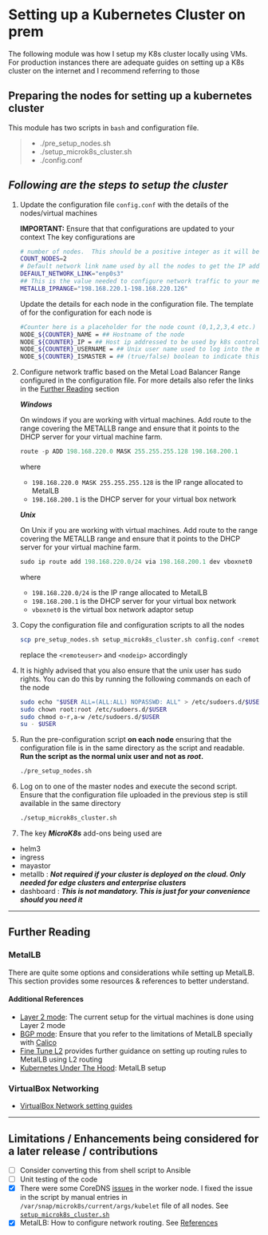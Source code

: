 # Setting up a Kubernetes Cluster on prem

The following module was how I setup my K8s cluster locally using VMs. For production instances there are adequate guides on setting up a K8s cluster on the internet and I recommend referring to those

## Preparing the nodes for setting up a kubernetes cluster

This module has two scripts in `bash` and configuration file.
>
>* ./pre_setup_nodes.sh
>* ./setup_microk8s_cluster.sh
>* ./config.conf

## ***Following are the steps to setup the cluster***

1. Update the configuration file `config.conf` with the details of the nodes/virtual machines

   **IMPORTANT:** Ensure that that configurations are updated to your context
   The key configurations are

    ```bash
    # number of nodes.  This should be a positive integer as it will be used in a for loop 
    COUNT_NODES=2
    # Default network link name used by all the nodes to get the IP address required by the K8s cluster
    DEFAULT_NETWORK_LINK="enp0s3"
    ## This is the value needed to configure network traffic to your metallb loadbalancer
    METALLB_IPRANGE="198.168.220.1-198.168.220.126"
    ```

    Update the details for each node in the configuration file. The template of for the configuration for each node is

    ```bash
    #Counter here is a placeholder for the node count (0,1,2,3,4 etc.)
    NODE_${COUNTER}_NAME = ## Hostname of the node 
    NODE_${COUNTER}_IP = ## Host ip addressed to be used by k8s control plane to communicate
    NODE_${COUNTER}_USERNAME = ## Unix user name used to log into the machine over ssh
    NODE_${COUNTER}_ISMASTER = ## (true/false) boolean to indicate this node is a master node. IMPORTANT to pay attention this is is specified in lower case. If more than one node is marked as master then the k8s will be setup as high availability
    ```

1. Configure network traffic based on the Metal Load Balancer Range configured in the configuration file. For more details also refer the links in the [Further Reading](#further-reading) section

    ***Windows***

    On windows if you are working with virtual machines. Add route to the range covering the METALLB range and ensure that it points to the DHCP server for your virtual machine farm.

    ```powershell
    route -p ADD 198.168.220.0 MASK 255.255.255.128 198.168.200.1
    ```

    where
    * `198.168.220.0 MASK 255.255.255.128` is the IP range allocated to MetalLB
    * `198.168.200.1` is the DHCP server for your virtual box network

    ***Unix***

    On Unix if you are working with virtual machines. Add route to the range covering the METALLB range and ensure that it points to the DHCP server for your virtual machine farm.

    ```powershell
    sudo ip route add 198.168.220.0/24 via 198.168.200.1 dev vboxnet0
    ```

    where
    * `198.168.220.0/24` is the IP range allocated to MetalLB
    * `198.168.200.1` is the DHCP server for your virtual box network
    * `vboxnet0` is the virtual box network adaptor setup

1. Copy the configuration file and configuration scripts to all the nodes

    ```bash
    scp pre_setup_nodes.sh setup_microk8s_cluster.sh config.conf <remoteuser>@<nodeip>:.
    ```

    replace the `<remoteuser>` and `<nodeip>` accordingly

1. It is highly advised that you also ensure that the unix user has sudo rights. You can do this by running the following commands on each of the node

    ```bash
    sudo echo "$USER ALL=(ALL:ALL) NOPASSWD: ALL" > /etc/sudoers.d/$USER
    sudo chown root:root /etc/sudoers.d/$USER
    sudo chmod o-r,a-w /etc/sudoers.d/$USER
    su - $USER
    ```

1. Run the pre-configuration script **on each node** ensuring that the configuration file is in the same directory as the script and readable. **Run the script as the normal unix user and not as ***root***.**

    ```bash
    ./pre_setup_nodes.sh
    ```

1. Log on to one of the master nodes and execute the second script. Ensure that the configuration file uploaded in the previous step is still available in the same directory

    ```bash
    ./setup_microk8s_cluster.sh
    ```

1. The key ***MicroK8s*** add-ons being used are

* helm3
* ingress
* mayastor
* metallb   : ***Not required if your cluster is deployed on the cloud. Only needed for edge clusters and enterprise clusters***
* dashboard : ***This is not mandatory. This is just for your convenience should you need it***

---

## **Further Reading**

### MetalLB

There are quite some options and considerations while setting up MetalLB. This section provides some resources & references to better understand.

#### **Additional References**

* [Layer 2 mode](https://metallb.universe.tf/concepts/layer2/): The current setup for the virtual machines is done using Layer 2 mode
* [BGP mode](https://metallb.universe.tf/concepts/bgp/): Ensure that you refer to the limitations of MetalLB specially with [Calico](https://metallb.universe.tf/configuration/calico/)
* [Fine Tune L2](https://metallb.universe.tf/configuration/_advanced_l2_configuration/) provides further guidance on setting up routing rules to MetalLB using L2 routing
* [Kubernetes Under The Hood](https://mvallim.github.io/kubernetes-under-the-hood/documentation/kube-metallb.html): MetalLB setup

### VirtualBox Networking

* [VirtualBox Network setting guides](https://www.nakivo.com/blog/virtualbox-network-setting-guide/)

---

## **Limitations / Enhancements being considered for a later release / contributions**

* [ ] Consider converting this from shell script to Ansible
* [ ] Unit testing of the code
* [x] There were some CoreDNS [issues](https://kubernetes.io/docs/tasks/administer-cluster/dns-debugging-resolution/#known-issues) in the worker node. I fixed the issue in the script by manual entries in `/var/snap/microk8s/current/args/kubelet` file of all nodes. See [`setup_microk8s_cluster.sh`](./setup_microk8s_cluster.sh#L67)
* [x] MetalLB: How to configure network routing. See [References](#metallb)
